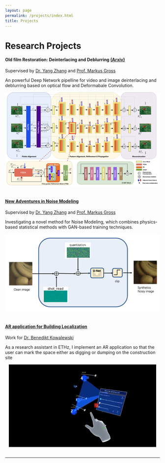 ```yaml
---
layout: page
permalink: /projects/index.html
title: Projects
---
```


# Research Projects

<!-- P.S., click the hyperlink title to access the source.<br> -->

#### Old film Restoration: Deinterlacing and Deblurring [(Arxiv)](https://arxiv.org/abs/2310.19535)
<p>
Supervised by <a href="https://studios.disneyresearch.com/people/yang-zhang/">Dr. Yang Zhang</a> and <a href="https://studios.disneyresearch.com/people/markus-gross/">Prof. Markus Gross</a>
<br>
    <div>
    An powerful Deep Network pipelline for video and image deinterlacing and deblurring based on optical flow and Deformabale Convolution.
    </div>
</p>

<center>
<img src="/images/deinterlacing.png">
</center>

<br>

#### [New Adventures in Noise Modeling](https://zhagao84.github.io/mypaper/Semester_Project.pdf)
<p>
Supervised by <a href="https://studios.disneyresearch.com/people/yang-zhang/">Dr. Yang Zhang</a> and <a href="https://studios.disneyresearch.com/people/markus-gross/">Prof. Markus Gross</a>
<br>
    <div>
    Investigating a novel method for Noise Modeling, which combines physics-based statistical methods with GAN-based training techniques.
    </div>
</p>

<center>
<img src="/images/pip.png">
</center>
<br>

#### [AR application for Building Localization](https://github.com/zhagao84/ARforBuildingPosition)
<p>
Work for <a href="https://girot.arch.ethz.ch/?team=benedikt-kowalewski">Dr. Benedikt Kowalewski</a> 
    <div>
    As a research assistant in ETHz, I implement an AR application so that the user can mark the space either as digging or dumping on the construction site
    </div>
</p>

<center>
<img src="/images/RA.GIF">
</center>

<br>

<!-- #### [FPS ](https://caihanlin.com/mypaper/202208cenim.pdf )

<center>
<img src="/images/FPS.GIF">
</center>
<br>

<br> -->

---

<!-- # Open-source Projects

<br>

#### [FZU-Flying-Book 福州大学飞跃手册](https://fzu-fly.online/)

This is the flying handbook for FZU students. Many outstanding graduates of Fuzhou University leave their unique experiences, valuable wisdom, and sincere wishes in this flying-handbook.

#### [FZU-LaTeX-template 精美学术模版](https://github.com/GuangLun2000/FZU-latex-template)

Many elegant LaTeX templates designed for FZU students, including Beamer Theme Slides, Recommendation Letters and Undergraduate Thesis Template.

#### [miec-lance 自动化系修读材料](https://github.com/GuangLun2000/miec-lance )

This repo is where I keep track of my incredible journey at FZU-MIEC. You can learn RIDS & CSEE better by refering to this repo, but **please do not directly copy my assignments, codes and any reports!** -->

